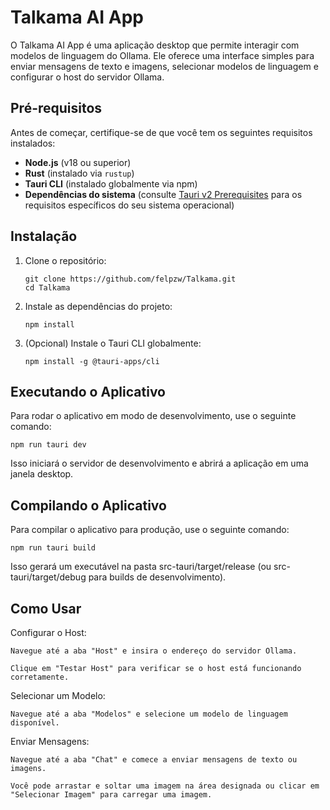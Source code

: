 # Talkama AI App

O Talkama AI App é uma aplicação desktop que permite interagir com modelos de linguagem do Ollama. Ele oferece uma interface simples para enviar mensagens de texto e imagens, selecionar modelos de linguagem e configurar o host do servidor Ollama.

## Pré-requisitos

Antes de começar, certifique-se de que você tem os seguintes requisitos instalados:

- **Node.js** (v18 ou superior)
- **Rust** (instalado via `rustup`)
- **Tauri CLI** (instalado globalmente via npm)
- **Dependências do sistema** (consulte [Tauri v2 Prerequisites](https://v2.tauri.app/start/prerequisites/) para os requisitos específicos do seu sistema operacional)

## Instalação

1. Clone o repositório:

   ```
   git clone https://github.com/felpzw/Talkama.git
   cd Talkama
   ```

2. Instale as dependências do projeto:

    ```npm install```

3. (Opcional) Instale o Tauri CLI globalmente:

    ```npm install -g @tauri-apps/cli```

## Executando o Aplicativo

Para rodar o aplicativo em modo de desenvolvimento, use o seguinte comando:

```npm run tauri dev```

Isso iniciará o servidor de desenvolvimento e abrirá a aplicação em uma janela desktop.

## Compilando o Aplicativo

Para compilar o aplicativo para produção, use o seguinte comando:

```npm run tauri build```

Isso gerará um executável na pasta src-tauri/target/release (ou src-tauri/target/debug para builds de desenvolvimento).

## Como Usar

Configurar o Host:

    Navegue até a aba "Host" e insira o endereço do servidor Ollama.

    Clique em "Testar Host" para verificar se o host está funcionando corretamente.

Selecionar um Modelo:

    Navegue até a aba "Modelos" e selecione um modelo de linguagem disponível.

Enviar Mensagens:

    Navegue até a aba "Chat" e comece a enviar mensagens de texto ou imagens.

    Você pode arrastar e soltar uma imagem na área designada ou clicar em "Selecionar Imagem" para carregar uma imagem.